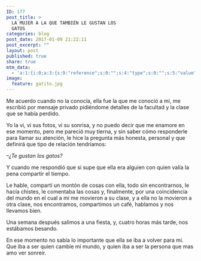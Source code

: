 ```yaml
---
ID: 177
post_title: >
  LA MUJER A LA QUE TAMBIÉN LE GUSTAN LOS
  GATOS
categories: blog
post_date: 2017-01-09 21:22:11
post_excerpt: ""
layout: post
published: true
share: true
mtm_data:
  - 'a:1:{i:0;a:3:{s:9:"reference";s:0:"";s:4:"type";s:0:"";s:5:"value";s:0:"";}}'
image:
  feature: gatito.jpg
---
```

Me acuerdo cuando no la conocía, ella fue la que me conoció a mi, me escribió por mensaje privado pidiéndome detalles de la facultad y la clase que se había perdido.

Yo la vi, vi sus fotos, vi su sonrisa, y no puedo decir que me enamore en ese momento, pero me pareció muy tierna, y sin saber cómo responderle para llamar su atención, le hice la pregunta más honesta, personal y que definirá que tipo de relación tendríamos:

<em>–¿Te gustan los gatos? </em>

Y cuando me respondió que si supe que ella era alguien con quien valía la pena compartir el tiempo.

Le hable, compartí un montón de cosas con ella, todo sin encontrarnos, le hacía chistes, le comentaba las cosas y, finalmente, por una coincidencia del mundo en el cual a mi me movieron a su clase, y a ella no la movieron a otra clase, nos encontramos, compartimos un café, hablamos y nos llevamos bien.

Una semana después salimos a una fiesta, y, cuatro horas más tarde, nos estábamos besando.

En ese momento no sabía lo importante que ella se iba a volver para mi. Que iba a ser quien cambie mi mundo, y quien iba a ser la persona que mas amo ver sonreir.